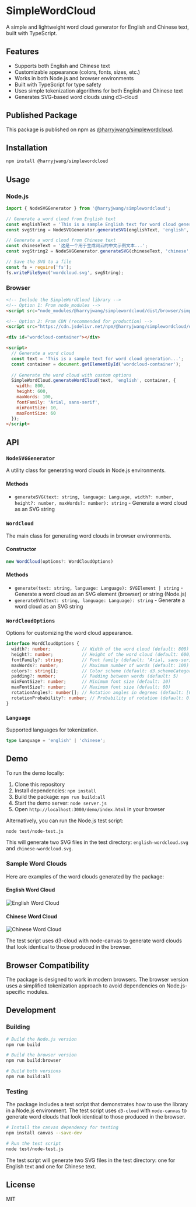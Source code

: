 # SimpleWordCloud

A simple and lightweight word cloud generator for English and Chinese text, built with TypeScript.

## Features

- Supports both English and Chinese text
- Customizable appearance (colors, fonts, sizes, etc.)
- Works in both Node.js and browser environments
- Built with TypeScript for type safety
- Uses simple tokenization algorithms for both English and Chinese text
- Generates SVG-based word clouds using d3-cloud

## Published Package

This package is published on npm as [@harryjwang/simplewordcloud](https://www.npmjs.com/package/@harryjwang/simplewordcloud).

## Installation

```bash
npm install @harryjwang/simplewordcloud
```

## Usage

### Node.js

```typescript
import { NodeSVGGenerator } from '@harryjwang/simplewordcloud';

// Generate a word cloud from English text
const englishText = 'This is a sample English text for word cloud generation...';
const svgString = NodeSVGGenerator.generateSVG(englishText, 'english', 800, 600, 100);

// Generate a word cloud from Chinese text
const chineseText = '这是一个用于生成词云的中文示例文本...';
const svgString2 = NodeSVGGenerator.generateSVG(chineseText, 'chinese', 800, 600, 100);

// Save the SVG to a file
const fs = require('fs');
fs.writeFileSync('wordcloud.svg', svgString);
```

### Browser

```html
<!-- Include the SimpleWordCloud library -->
<!-- Option 1: From node_modules -->
<script src="node_modules/@harryjwang/simplewordcloud/dist/browser/simplewordcloud.min.js"></script>

<!-- Option 2: From CDN (recommended for production) -->
<script src="https://cdn.jsdelivr.net/npm/@harryjwang/simplewordcloud/dist/browser/simplewordcloud.min.js"></script>

<div id="wordcloud-container"></div>

<script>
  // Generate a word cloud
  const text = 'This is a sample text for word cloud generation...';
  const container = document.getElementById('wordcloud-container');
  
  // Generate the word cloud with custom options
  SimpleWordCloud.generateWordCloud(text, 'english', container, {
    width: 800,
    height: 600,
    maxWords: 100,
    fontFamily: 'Arial, sans-serif',
    minFontSize: 10,
    maxFontSize: 60
  });
</script>
```

## API

### `NodeSVGGenerator`

A utility class for generating word clouds in Node.js environments.

#### Methods

- `generateSVG(text: string, language: Language, width?: number, height?: number, maxWords?: number): string` - Generate a word cloud as an SVG string

### `WordCloud`

The main class for generating word clouds in browser environments.

#### Constructor

```typescript
new WordCloud(options?: WordCloudOptions)
```

#### Methods

- `generate(text: string, language: Language): SVGElement | string` - Generate a word cloud as an SVG element (browser) or string (Node.js)
- `generateSVG(text: string, language: Language): string` - Generate a word cloud as an SVG string

### `WordCloudOptions`

Options for customizing the word cloud appearance.

```typescript
interface WordCloudOptions {
  width?: number;            // Width of the word cloud (default: 800)
  height?: number;           // Height of the word cloud (default: 600)
  fontFamily?: string;       // Font family (default: 'Arial, sans-serif')
  maxWords?: number;         // Maximum number of words (default: 100)
  colors?: string[];         // Color scheme (default: d3.schemeCategory10)
  padding?: number;          // Padding between words (default: 5)
  minFontSize?: number;      // Minimum font size (default: 10)
  maxFontSize?: number;      // Maximum font size (default: 60)
  rotationAngles?: number[]; // Rotation angles in degrees (default: [0, 90])
  rotationProbability?: number; // Probability of rotation (default: 0.3)
}
```

### `Language`

Supported languages for tokenization.

```typescript
type Language = 'english' | 'chinese';
```

## Demo

To run the demo locally:

1. Clone this repository
2. Install dependencies: `npm install`
3. Build the package: `npm run build:all`
4. Start the demo server: `node server.js`
5. Open `http://localhost:3000/demo/index.html` in your browser

Alternatively, you can run the Node.js test script:

```bash
node test/node-test.js
```

This will generate two SVG files in the test directory: `english-wordcloud.svg` and `chinese-wordcloud.svg`.

### Sample Word Clouds

Here are examples of the word clouds generated by the package:

#### English Word Cloud

![English Word Cloud](https://github.com/user-attachments/assets/f0be12eb-8632-4e28-9b7e-ad7736b2530c)

#### Chinese Word Cloud

![Chinese Word Cloud](https://github.com/user-attachments/assets/bceb1f07-3340-4f2a-ad9a-a2a9f042f731)

The test script uses d3-cloud with node-canvas to generate word clouds that look identical to those produced in the browser.

## Browser Compatibility

The package is designed to work in modern browsers. The browser version uses a simplified tokenization approach to avoid dependencies on Node.js-specific modules.

## Development

### Building

```bash
# Build the Node.js version
npm run build

# Build the browser version
npm run build:browser

# Build both versions
npm run build:all
```

### Testing

The package includes a test script that demonstrates how to use the library in a Node.js environment. The test script uses `d3-cloud` with `node-canvas` to generate word clouds that look identical to those produced in the browser.

```bash
# Install the canvas dependency for testing
npm install canvas --save-dev

# Run the test script
node test/node-test.js
```

The test script will generate two SVG files in the test directory: one for English text and one for Chinese text.

## License

MIT